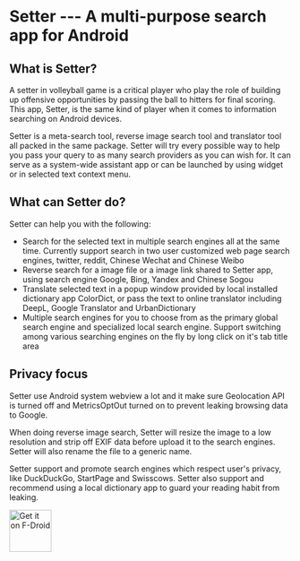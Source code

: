 # Setter --- A multi-purpose search app for Android

## What is Setter?
A setter in volleyball game is a critical player who play the role of building up offensive opportunities by passing the ball to hitters for final scoring. This app, Setter, is the same kind of player when it comes to information searching on Android devices.

Setter is a meta-search tool, reverse image search tool and translator tool all packed in the same package. Setter will try every possible way to help you pass your query to as many search providers as you can wish for. It can serve as a system-wide assistant app or can be launched by using widget or in selected text context menu.

## What can Setter do?
Setter can help you with the following:
* Search for the selected text in multiple search engines all at the same time. Currently support search in two user customized web page search engines, twitter, reddit, Chinese Wechat and Chinese Weibo
* Reverse search for a image file or a image link shared to Setter app, using search engine Google, Bing, Yandex and Chinese Sogou
* Translate selected text in a popup window provided by local installed dictionary app ColorDict, or pass the text to online translator including DeepL, Google Translator and UrbanDictionary
* Multiple search engines for you to choose from as the primary global search engine and specialized local search engine. Support switching among various searching engines on the fly by long click on it's tab title area

## Privacy focus
Setter use Android system webview a lot and it make sure Geolocation API is turned off and MetricsOptOut turned on to prevent leaking browsing data to Google.

When doing reverse image search, Setter will resize the image to a low resolution and strip off EXIF data before upload it to the search engines. Setter will also rename the file to a generic name.

Setter support and promote search engines which respect user's privacy, like DuckDuckGo, StartPage and Swisscows. Setter also support and recommend using a local dictionary app to guard your reading habit from leaking.

<a href='https://f-droid.org/packages/site.leos.setter/'><img alt='Get it on F-Droid' src='https://fdroid.gitlab.io/artwork/badge/get-it-on.png' height='75'/></a>
